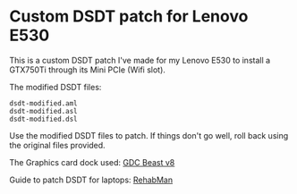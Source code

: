 # Custom DSDT patch for Lenovo E530

This is a custom DSDT patch I've made for my Lenovo E530 to install a GTX750Ti through its Mini PCIe (Wifi slot).

The modified DSDT files:

```
dsdt-modified.aml
dsdt-modified.asl
dsdt-modified.dsl
```

Use the modified DSDT files to patch. If things don't go well, roll back using the original files provided.

The Graphics card dock used: [GDC Beast v8](https://www.banggood.com/Mini-PCI-E-Version-V8_0-EXP-GDC-Beast-Laptop-External-Independent-Video-Card-Dock-p-1011222.html?cur_warehouse=CN)

Guide to patch DSDT for laptops: [RehabMan](https://www.tonymacx86.com/threads/guide-patching-laptop-dsdt-ssdts.152573/)